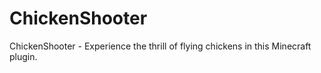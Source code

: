 # ChickenShooter
ChickenShooter - Experience the thrill of flying chickens in this Minecraft plugin.
